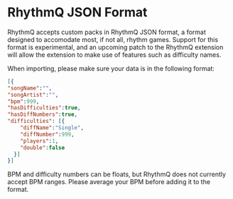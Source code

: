 # RhythmQ JSON Format

RhythmQ accepts custom packs in RhythmQ JSON format, a format designed to accomodate most, if not all, rhythm games. Support for this format is experimental, and an upcoming patch to the RhythmQ extension will allow the extension to make use of features such as difficulty names.

When importing, please make sure your data is in the following format:
```json
[{
"songName":"",
"songArtist":"",
"bpm":999,
"hasDifficulties":true,
"hasDiffNumbers":true,
"difficulties": [{
    "diffName":"Single",
    "diffNumber":999,
    "players":1,
    "double":false
  }]
}]
```

BPM and difficulty numbers can be floats, but RhythmQ does not currently accept BPM ranges. Please average your BPM before adding it to the format.
